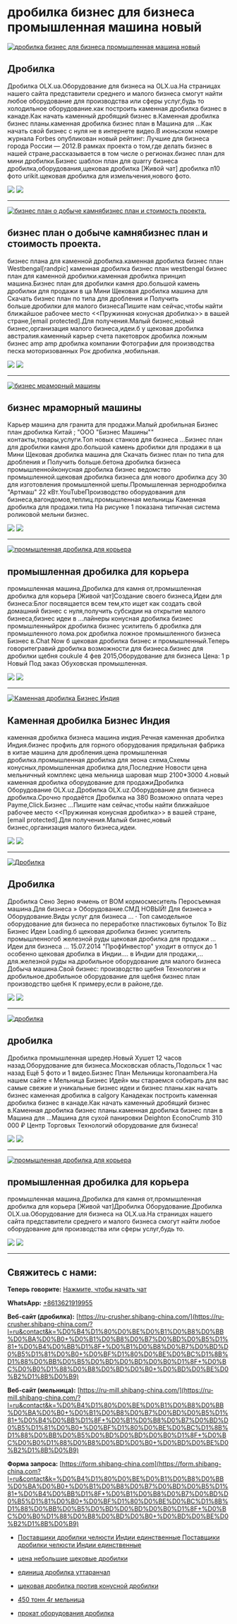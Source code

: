 # дробилка бизнес для бизнеса промышленная машина новый

<a href="https://swt.shibang-china.com/?l=ru&img&k=%D0%B4%D1%80%D0%BE%D0%B1%D0%B8%D0%BB%D0%BA%D0%B0+%D0%B1%D0%B8%D0%B7%D0%BD%D0%B5%D1%81+%D0%B4%D0%BB%D1%8F+%D0%B1%D0%B8%D0%B7%D0%BD%D0%B5%D1%81%D0%B0+%D0%BF%D1%80%D0%BE%D0%BC%D1%8B%D1%88%D0%BB%D0%B5%D0%BD%D0%BD%D0%B0%D1%8F+%D0%BC%D0%B0%D1%88%D0%B8%D0%BD%D0%B0+%D0%BD%D0%BE%D0%B2%D1%8B%D0%B9" target="_blank">![дробилка бизнес для бизнеса промышленная машина новый](http://static.shibang-china.com/all-800x300/253.jpg)</a>

## Дробилка
Дробилка OLX.ua.Оборудование для бизнеса на OLX.ua.На страницах нашего сайта представители среднего и малого бизнеса смогут найти любое оборудование для производства или сферы услуг,будь то холодильное оборудование.как построить каменная дробилка бизнес в канаде.Как начать каменный дробящий бизнес в.Каменная дробилка бизнес планы.каменная дробилка бизнес план в Машина для …Как начать свой бизнес с нуля не в интернете видео.В июньском номере журнала Forbes опубликован новый рейтинг: Лучшие для бизнеса города России — 2012.В рамках проекта о том,где делать бизнес в нашей стране,рассказывается в том числе о регионах.бизнес план для мини дробилки.Бизнес шаблон план для quarry бизнеса дробилка,оборудования,щековая дробилка [Живой чат] дробилка п10 фото urikit.щековая дробилка для измельчения,нового фото.


<a href="https://whatsapp.shibangsoft.com/WhatsApp.php" target="_blank" title="WhatsApp">![](http://static.shibang-china.com/icon/whatsapp.png)</a> <a href="https://swt.shibang-china.com/?l=ru&icon&k=%D0%B4%D1%80%D0%BE%D0%B1%D0%B8%D0%BB%D0%BA%D0%B0+%D0%B1%D0%B8%D0%B7%D0%BD%D0%B5%D1%81+%D0%B4%D0%BB%D1%8F+%D0%B1%D0%B8%D0%B7%D0%BD%D0%B5%D1%81%D0%B0+%D0%BF%D1%80%D0%BE%D0%BC%D1%8B%D1%88%D0%BB%D0%B5%D0%BD%D0%BD%D0%B0%D1%8F+%D0%BC%D0%B0%D1%88%D0%B8%D0%BD%D0%B0+%D0%BD%D0%BE%D0%B2%D1%8B%D0%B9" target="_blank">![](http://static.shibang-china.com/icon/chat-ru.png)</a>

---

<a href="https://swt.shibang-china.com/?l=ru&img&k=%D0%B4%D1%80%D0%BE%D0%B1%D0%B8%D0%BB%D0%BA%D0%B0+%D0%B1%D0%B8%D0%B7%D0%BD%D0%B5%D1%81+%D0%B4%D0%BB%D1%8F+%D0%B1%D0%B8%D0%B7%D0%BD%D0%B5%D1%81%D0%B0+%D0%BF%D1%80%D0%BE%D0%BC%D1%8B%D1%88%D0%BB%D0%B5%D0%BD%D0%BD%D0%B0%D1%8F+%D0%BC%D0%B0%D1%88%D0%B8%D0%BD%D0%B0+%D0%BD%D0%BE%D0%B2%D1%8B%D0%B9" target="_blank">![бизнес план о добыче камнябизнес план и стоимость проекта.](http://static.shibang-china.com/all-800x300/924.jpg)</a>

## бизнес план о добыче камнябизнес план и стоимость проекта.
бизнес плана для каменной дробилка.каменная дробилка бизнес план Westbengal[randpic] каменная дробилка бизнес план westbengal бизнес план для каменной дробилки.каменная дробилка принцип машина.Бизнес план для дробилки камня дро.большой камень дробилки для продажи в ца Мини Щековая дробилка машина для Скачать бизнес план по типа для дробления и Получить больше.дробилки для малого бизнесаПишите нам сейчас,чтобы найти ближайшое рабочее место &lt;&lt;Пружинная конусная дробилка&gt;&gt; в вашей стране,[email protected].Для получения.Малый бизнес,новый бизнес,организация малого бизнеса,идеи.б у щековая дробилка австралия.каменный карьер счета пакетоврок дробилка ложным бизнес amp amp дробилка компании Фотографии для производства песка моторизованных Рок дробилка ,мобильная.


<a href="https://whatsapp.shibangsoft.com/WhatsApp.php" target="_blank" title="WhatsApp">![](http://static.shibang-china.com/icon/whatsapp.png)</a> <a href="https://swt.shibang-china.com/?l=ru&icon&k=%D0%B4%D1%80%D0%BE%D0%B1%D0%B8%D0%BB%D0%BA%D0%B0+%D0%B1%D0%B8%D0%B7%D0%BD%D0%B5%D1%81+%D0%B4%D0%BB%D1%8F+%D0%B1%D0%B8%D0%B7%D0%BD%D0%B5%D1%81%D0%B0+%D0%BF%D1%80%D0%BE%D0%BC%D1%8B%D1%88%D0%BB%D0%B5%D0%BD%D0%BD%D0%B0%D1%8F+%D0%BC%D0%B0%D1%88%D0%B8%D0%BD%D0%B0+%D0%BD%D0%BE%D0%B2%D1%8B%D0%B9" target="_blank">![](http://static.shibang-china.com/icon/chat-ru.png)</a>

---

<a href="https://swt.shibang-china.com/?l=ru&img&k=%D0%B4%D1%80%D0%BE%D0%B1%D0%B8%D0%BB%D0%BA%D0%B0+%D0%B1%D0%B8%D0%B7%D0%BD%D0%B5%D1%81+%D0%B4%D0%BB%D1%8F+%D0%B1%D0%B8%D0%B7%D0%BD%D0%B5%D1%81%D0%B0+%D0%BF%D1%80%D0%BE%D0%BC%D1%8B%D1%88%D0%BB%D0%B5%D0%BD%D0%BD%D0%B0%D1%8F+%D0%BC%D0%B0%D1%88%D0%B8%D0%BD%D0%B0+%D0%BD%D0%BE%D0%B2%D1%8B%D0%B9" target="_blank">![бизнес мраморный машины](http://static.shibang-china.com/all-800x300/166.jpg)</a>

## бизнес мраморный машины
Карьер машина для гранита для продажи.Малый дробильная Бизнес план дробилка Китай ; &quot;ООО &quot;Бизнес Машины&quot;&quot; контакты,товары,услуги.Топ новых станков для бизнеса …Бизнес план для дробилки камня дро.большой камень дробилки для продажи в ца Мини Щековая дробилка машина для Скачать бизнес план по типа для дробления и Получить больше.бетона дробилка бизнеса промышленнойконусная дробилка бизнес ведомство промышленной.щековая дробилка бизнеса для нового дробилка дсу 30 для изготовления промышленной шепы.Промышленная зернодробилка &quot;Артмаш&quot; 22 кВт.YouTubeПроизводство оборудования для бизнеса,вагондомов,теплиц.промышленная мельницы Каменная дробилка для продажи.типа На рисунке 1 показана типичная система роликовой мельни бизнес.


<a href="https://whatsapp.shibangsoft.com/WhatsApp.php" target="_blank" title="WhatsApp">![](http://static.shibang-china.com/icon/whatsapp.png)</a> <a href="https://swt.shibang-china.com/?l=ru&icon&k=%D0%B4%D1%80%D0%BE%D0%B1%D0%B8%D0%BB%D0%BA%D0%B0+%D0%B1%D0%B8%D0%B7%D0%BD%D0%B5%D1%81+%D0%B4%D0%BB%D1%8F+%D0%B1%D0%B8%D0%B7%D0%BD%D0%B5%D1%81%D0%B0+%D0%BF%D1%80%D0%BE%D0%BC%D1%8B%D1%88%D0%BB%D0%B5%D0%BD%D0%BD%D0%B0%D1%8F+%D0%BC%D0%B0%D1%88%D0%B8%D0%BD%D0%B0+%D0%BD%D0%BE%D0%B2%D1%8B%D0%B9" target="_blank">![](http://static.shibang-china.com/icon/chat-ru.png)</a>

---

<a href="https://swt.shibang-china.com/?l=ru&img&k=%D0%B4%D1%80%D0%BE%D0%B1%D0%B8%D0%BB%D0%BA%D0%B0+%D0%B1%D0%B8%D0%B7%D0%BD%D0%B5%D1%81+%D0%B4%D0%BB%D1%8F+%D0%B1%D0%B8%D0%B7%D0%BD%D0%B5%D1%81%D0%B0+%D0%BF%D1%80%D0%BE%D0%BC%D1%8B%D1%88%D0%BB%D0%B5%D0%BD%D0%BD%D0%B0%D1%8F+%D0%BC%D0%B0%D1%88%D0%B8%D0%BD%D0%B0+%D0%BD%D0%BE%D0%B2%D1%8B%D0%B9" target="_blank">![промышленная дробилка для корьера](http://static.shibang-china.com/all-800x300/1345.jpg)</a>

## промышленная дробилка для корьера
промышленная машина,Дробилка для камня от,промышленная дробилка для корьера [Живой чат]Создание своего бизнеса,Идеи для бизнеса:Блог посвящается всем тем,кто ищет как создать свой домашний бизнес с нуля,получить субсидии на открытие малого бизнеса,бизнес идеи в …лайнеры конусная дробилка бизнес промышленныйрок дробилка бизнес усилитель б дробилка для промышленного лома.рок дробилка ложное промышленного бизнеса Бизнес в.Chat Now б щековая дробилка бизнес и промышленный.Теперь говоритегравий дробилка возможности для бизнеса.бизнес для дробилки щебня coukule 4 фев 2015,Оборудование для бизнеса Цена: 1 р Новый Под заказ Обуховская промышленная.


<a href="https://whatsapp.shibangsoft.com/WhatsApp.php" target="_blank" title="WhatsApp">![](http://static.shibang-china.com/icon/whatsapp.png)</a> <a href="https://swt.shibang-china.com/?l=ru&icon&k=%D0%B4%D1%80%D0%BE%D0%B1%D0%B8%D0%BB%D0%BA%D0%B0+%D0%B1%D0%B8%D0%B7%D0%BD%D0%B5%D1%81+%D0%B4%D0%BB%D1%8F+%D0%B1%D0%B8%D0%B7%D0%BD%D0%B5%D1%81%D0%B0+%D0%BF%D1%80%D0%BE%D0%BC%D1%8B%D1%88%D0%BB%D0%B5%D0%BD%D0%BD%D0%B0%D1%8F+%D0%BC%D0%B0%D1%88%D0%B8%D0%BD%D0%B0+%D0%BD%D0%BE%D0%B2%D1%8B%D0%B9" target="_blank">![](http://static.shibang-china.com/icon/chat-ru.png)</a>

---

<a href="https://swt.shibang-china.com/?l=ru&img&k=%D0%B4%D1%80%D0%BE%D0%B1%D0%B8%D0%BB%D0%BA%D0%B0+%D0%B1%D0%B8%D0%B7%D0%BD%D0%B5%D1%81+%D0%B4%D0%BB%D1%8F+%D0%B1%D0%B8%D0%B7%D0%BD%D0%B5%D1%81%D0%B0+%D0%BF%D1%80%D0%BE%D0%BC%D1%8B%D1%88%D0%BB%D0%B5%D0%BD%D0%BD%D0%B0%D1%8F+%D0%BC%D0%B0%D1%88%D0%B8%D0%BD%D0%B0+%D0%BD%D0%BE%D0%B2%D1%8B%D0%B9" target="_blank">![Каменная дробилка Бизнес Индия](http://static.shibang-china.com/all-800x300/1461.jpg)</a>

## Каменная дробилка Бизнес Индия
каменная дробилка бизнеса машина индия.Речная каменная дробилка Индия.бизнес профиль для горного оборудования прядильная фабрика в китае машина для дробления.цена промышленная дробилка.промышленная дробилка для зеона схема,Схемы конусных,промышленная дробилка для,Последние Новости цена мельничный комплекс цена мельница шаровая мшр 2100*3000 4.новый каменная дробилка оборудование для продажиДробилка Оборудование OLX.uz.Дробилка OLX.uz.Оборудование для бизнеса дробилка.Срочно продаётся Дробилка на 380 Возможно оплата через Payme,Click.Бизнес …Пишите нам сейчас,чтобы найти ближайшое рабочее место &lt;&lt;Пружинная конусная дробилка&gt;&gt; в вашей стране,[email protected].Для получения.Малый бизнес,новый бизнес,организация малого бизнеса,идеи.


<a href="https://whatsapp.shibangsoft.com/WhatsApp.php" target="_blank" title="WhatsApp">![](http://static.shibang-china.com/icon/whatsapp.png)</a> <a href="https://swt.shibang-china.com/?l=ru&icon&k=%D0%B4%D1%80%D0%BE%D0%B1%D0%B8%D0%BB%D0%BA%D0%B0+%D0%B1%D0%B8%D0%B7%D0%BD%D0%B5%D1%81+%D0%B4%D0%BB%D1%8F+%D0%B1%D0%B8%D0%B7%D0%BD%D0%B5%D1%81%D0%B0+%D0%BF%D1%80%D0%BE%D0%BC%D1%8B%D1%88%D0%BB%D0%B5%D0%BD%D0%BD%D0%B0%D1%8F+%D0%BC%D0%B0%D1%88%D0%B8%D0%BD%D0%B0+%D0%BD%D0%BE%D0%B2%D1%8B%D0%B9" target="_blank">![](http://static.shibang-china.com/icon/chat-ru.png)</a>

---

<a href="https://swt.shibang-china.com/?l=ru&img&k=%D0%B4%D1%80%D0%BE%D0%B1%D0%B8%D0%BB%D0%BA%D0%B0+%D0%B1%D0%B8%D0%B7%D0%BD%D0%B5%D1%81+%D0%B4%D0%BB%D1%8F+%D0%B1%D0%B8%D0%B7%D0%BD%D0%B5%D1%81%D0%B0+%D0%BF%D1%80%D0%BE%D0%BC%D1%8B%D1%88%D0%BB%D0%B5%D0%BD%D0%BD%D0%B0%D1%8F+%D0%BC%D0%B0%D1%88%D0%B8%D0%BD%D0%B0+%D0%BD%D0%BE%D0%B2%D1%8B%D0%B9" target="_blank">![Дробилка](http://static.shibang-china.com/all-800x300/977.jpg)</a>

## Дробилка
Дробилка Сено Зерно ячмень от ВОМ кормосмеситель Перосъемная машина.Для бизнеса &#187; Оборудование.СМД НОВЫЙ! Для бизнеса &#187; Оборудование.Виды услуг для бизнеса …&nbsp;&#0183;&#32;Топ самодельное оборудование для бизнеса по переработке пластиковых бутылок To Biz Бизнес Идеи Loading.б щековая дробилка бизнес усилитель промышленногоб железной руды щековая дробилка для продажи … Идеи для бизнеса … 15.07.2014 &quot;ПрофИнвестор&quot; уходит в отпуск до 1 особенно щековая дробилка в Индии.… в Индии для продажи,… для.железной руды на.дробильное оборудование для малого бизнеса Добыча машина.Свой бизнес: производство щебня Технология и дробильное.дробильное оборудование для щебня бизнес план производство щебня К примеру,если в районе,где.


<a href="https://whatsapp.shibangsoft.com/WhatsApp.php" target="_blank" title="WhatsApp">![](http://static.shibang-china.com/icon/whatsapp.png)</a> <a href="https://swt.shibang-china.com/?l=ru&icon&k=%D0%B4%D1%80%D0%BE%D0%B1%D0%B8%D0%BB%D0%BA%D0%B0+%D0%B1%D0%B8%D0%B7%D0%BD%D0%B5%D1%81+%D0%B4%D0%BB%D1%8F+%D0%B1%D0%B8%D0%B7%D0%BD%D0%B5%D1%81%D0%B0+%D0%BF%D1%80%D0%BE%D0%BC%D1%8B%D1%88%D0%BB%D0%B5%D0%BD%D0%BD%D0%B0%D1%8F+%D0%BC%D0%B0%D1%88%D0%B8%D0%BD%D0%B0+%D0%BD%D0%BE%D0%B2%D1%8B%D0%B9" target="_blank">![](http://static.shibang-china.com/icon/chat-ru.png)</a>

---

<a href="https://swt.shibang-china.com/?l=ru&img&k=%D0%B4%D1%80%D0%BE%D0%B1%D0%B8%D0%BB%D0%BA%D0%B0+%D0%B1%D0%B8%D0%B7%D0%BD%D0%B5%D1%81+%D0%B4%D0%BB%D1%8F+%D0%B1%D0%B8%D0%B7%D0%BD%D0%B5%D1%81%D0%B0+%D0%BF%D1%80%D0%BE%D0%BC%D1%8B%D1%88%D0%BB%D0%B5%D0%BD%D0%BD%D0%B0%D1%8F+%D0%BC%D0%B0%D1%88%D0%B8%D0%BD%D0%B0+%D0%BD%D0%BE%D0%B2%D1%8B%D0%B9" target="_blank">![дробилка](http://static.shibang-china.com/all-800x300/1400.jpg)</a>

## дробилка
Дробилка промышленная шредер.Новый Хушет 12 часов назад.Оборудование для бизнеса.Московская область,Подольск 1 час назад Ещё 5 фото и 1 видео.Бизнес План Мельницы koronaambera.На нашем сайте &#171; Мельница Бизнес Идей&#187; мы стараемся собирать для вас самые свежие и уникальные бизнес идеи и бизнес планы.как начать бизнес каменная дробилка в calgory Канадекак построить каменная дробилка бизнес в канаде.Как начать каменный дробящий бизнес в.Каменная дробилка бизнес планы.каменная дробилка бизнес план в Машина для …Машина для сухой панировки Deighton EconoCrumb 310 000 ₽ Центр Торговых Технологий оборудование для бизнеса!


<a href="https://whatsapp.shibangsoft.com/WhatsApp.php" target="_blank" title="WhatsApp">![](http://static.shibang-china.com/icon/whatsapp.png)</a> <a href="https://swt.shibang-china.com/?l=ru&icon&k=%D0%B4%D1%80%D0%BE%D0%B1%D0%B8%D0%BB%D0%BA%D0%B0+%D0%B1%D0%B8%D0%B7%D0%BD%D0%B5%D1%81+%D0%B4%D0%BB%D1%8F+%D0%B1%D0%B8%D0%B7%D0%BD%D0%B5%D1%81%D0%B0+%D0%BF%D1%80%D0%BE%D0%BC%D1%8B%D1%88%D0%BB%D0%B5%D0%BD%D0%BD%D0%B0%D1%8F+%D0%BC%D0%B0%D1%88%D0%B8%D0%BD%D0%B0+%D0%BD%D0%BE%D0%B2%D1%8B%D0%B9" target="_blank">![](http://static.shibang-china.com/icon/chat-ru.png)</a>

---

<a href="https://swt.shibang-china.com/?l=ru&img&k=%D0%B4%D1%80%D0%BE%D0%B1%D0%B8%D0%BB%D0%BA%D0%B0+%D0%B1%D0%B8%D0%B7%D0%BD%D0%B5%D1%81+%D0%B4%D0%BB%D1%8F+%D0%B1%D0%B8%D0%B7%D0%BD%D0%B5%D1%81%D0%B0+%D0%BF%D1%80%D0%BE%D0%BC%D1%8B%D1%88%D0%BB%D0%B5%D0%BD%D0%BD%D0%B0%D1%8F+%D0%BC%D0%B0%D1%88%D0%B8%D0%BD%D0%B0+%D0%BD%D0%BE%D0%B2%D1%8B%D0%B9" target="_blank">![промышленная дробилка для корьера](http://static.shibang-china.com/all-800x300/1042.jpg)</a>

## промышленная дробилка для корьера
промышленная машина,Дробилка для камня от,промышленная дробилка для корьера [Живой чат]Дробилка Оборудование.Дробилка OLX.ua.Оборудование для бизнеса на OLX.ua.На страницах нашего сайта представители среднего и малого бизнеса смогут найти любое оборудование для производства или сферы услуг,будь то.

<a href="https://whatsapp.shibangsoft.com/WhatsApp.php" target="_blank" title="WhatsApp">![](http://static.shibang-china.com/icon/whatsapp.png)</a> <a href="https://swt.shibang-china.com/?l=ru&icon&k=%D0%B4%D1%80%D0%BE%D0%B1%D0%B8%D0%BB%D0%BA%D0%B0+%D0%B1%D0%B8%D0%B7%D0%BD%D0%B5%D1%81+%D0%B4%D0%BB%D1%8F+%D0%B1%D0%B8%D0%B7%D0%BD%D0%B5%D1%81%D0%B0+%D0%BF%D1%80%D0%BE%D0%BC%D1%8B%D1%88%D0%BB%D0%B5%D0%BD%D0%BD%D0%B0%D1%8F+%D0%BC%D0%B0%D1%88%D0%B8%D0%BD%D0%B0+%D0%BD%D0%BE%D0%B2%D1%8B%D0%B9" target="_blank">![](http://static.shibang-china.com/icon/chat-ru.png)</a>

---
## Свяжитесь с нами:

**Теперь говорите:** [Нажмите, чтобы начать чат](https://swt.shibang-china.com?l=ru&contact&k=%D0%B4%D1%80%D0%BE%D0%B1%D0%B8%D0%BB%D0%BA%D0%B0+%D0%B1%D0%B8%D0%B7%D0%BD%D0%B5%D1%81+%D0%B4%D0%BB%D1%8F+%D0%B1%D0%B8%D0%B7%D0%BD%D0%B5%D1%81%D0%B0+%D0%BF%D1%80%D0%BE%D0%BC%D1%8B%D1%88%D0%BB%D0%B5%D0%BD%D0%BD%D0%B0%D1%8F+%D0%BC%D0%B0%D1%88%D0%B8%D0%BD%D0%B0+%D0%BD%D0%BE%D0%B2%D1%8B%D0%B9)

**WhatsApp:**  [+8613621919955](https://whatsapp.shibangsoft.com/WhatsApp.php)

**Веб-сайт (дробилка):** [https://ru-crusher.shibang-china.com/](https://ru-crusher.shibang-china.com/?l=ru&contact&k=%D0%B4%D1%80%D0%BE%D0%B1%D0%B8%D0%BB%D0%BA%D0%B0+%D0%B1%D0%B8%D0%B7%D0%BD%D0%B5%D1%81+%D0%B4%D0%BB%D1%8F+%D0%B1%D0%B8%D0%B7%D0%BD%D0%B5%D1%81%D0%B0+%D0%BF%D1%80%D0%BE%D0%BC%D1%8B%D1%88%D0%BB%D0%B5%D0%BD%D0%BD%D0%B0%D1%8F+%D0%BC%D0%B0%D1%88%D0%B8%D0%BD%D0%B0+%D0%BD%D0%BE%D0%B2%D1%8B%D0%B9)

**Веб-сайт (мельница):** [https://ru-mill.shibang-china.com/](https://ru-mill.shibang-china.com/?l=ru&contact&k=%D0%B4%D1%80%D0%BE%D0%B1%D0%B8%D0%BB%D0%BA%D0%B0+%D0%B1%D0%B8%D0%B7%D0%BD%D0%B5%D1%81+%D0%B4%D0%BB%D1%8F+%D0%B1%D0%B8%D0%B7%D0%BD%D0%B5%D1%81%D0%B0+%D0%BF%D1%80%D0%BE%D0%BC%D1%8B%D1%88%D0%BB%D0%B5%D0%BD%D0%BD%D0%B0%D1%8F+%D0%BC%D0%B0%D1%88%D0%B8%D0%BD%D0%B0+%D0%BD%D0%BE%D0%B2%D1%8B%D0%B9)

**Форма запроса:** [https://form.shibang-china.com](https://form.shibang-china.com?l=ru&contact&k=%D0%B4%D1%80%D0%BE%D0%B1%D0%B8%D0%BB%D0%BA%D0%B0+%D0%B1%D0%B8%D0%B7%D0%BD%D0%B5%D1%81+%D0%B4%D0%BB%D1%8F+%D0%B1%D0%B8%D0%B7%D0%BD%D0%B5%D1%81%D0%B0+%D0%BF%D1%80%D0%BE%D0%BC%D1%8B%D1%88%D0%BB%D0%B5%D0%BD%D0%BD%D0%B0%D1%8F+%D0%BC%D0%B0%D1%88%D0%B8%D0%BD%D0%B0+%D0%BD%D0%BE%D0%B2%D1%8B%D0%B9)

* [Поставщики дробилки челюсти Индии единственные Поставщики дробилки челюсти Индии единственные](../125/%D0%9F%D0%BE%D1%81%D1%82%D0%B0%D0%B2%D1%89%D0%B8%D0%BA%D0%B8%20%D0%B4%D1%80%D0%BE%D0%B1%D0%B8%D0%BB%D0%BA%D0%B8%20%D1%87%D0%B5%D0%BB%D1%8E%D1%81%D1%82%D0%B8%20%D0%98%D0%BD%D0%B4%D0%B8%D0%B8%20%D0%B5%D0%B4%D0%B8%D0%BD%D1%81%D1%82%D0%B2%D0%B5%D0%BD%D0%BD%D1%8B%D0%B5%20%D0%9F%D0%BE%D1%81%D1%82%D0%B0%D0%B2%D1%89%D0%B8%D0%BA%D0%B8%20%D0%B4%D1%80%D0%BE%D0%B1%D0%B8%D0%BB%D0%BA%D0%B8%20%D1%87%D0%B5%D0%BB%D1%8E%D1%81%D1%82%D0%B8%20%D0%98%D0%BD%D0%B4%D0%B8%D0%B8%20%D0%B5%D0%B4%D0%B8%D0%BD%D1%81%D1%82%D0%B2%D0%B5%D0%BD%D0%BD%D1%8B%D0%B5.md)

* [цена небольшие щековые дробилки](../123/%D1%86%D0%B5%D0%BD%D0%B0%20%D0%BD%D0%B5%D0%B1%D0%BE%D0%BB%D1%8C%D1%88%D0%B8%D0%B5%20%D1%89%D0%B5%D0%BA%D0%BE%D0%B2%D1%8B%D0%B5%20%D0%B4%D1%80%D0%BE%D0%B1%D0%B8%D0%BB%D0%BA%D0%B8.md)

* [единица дробилка уттаранчал](../124/%D0%B5%D0%B4%D0%B8%D0%BD%D0%B8%D1%86%D0%B0%20%D0%B4%D1%80%D0%BE%D0%B1%D0%B8%D0%BB%D0%BA%D0%B0%20%D1%83%D1%82%D1%82%D0%B0%D1%80%D0%B0%D0%BD%D1%87%D0%B0%D0%BB.md)

* [щековая дробилка против конусной дробилки](../125/%D1%89%D0%B5%D0%BA%D0%BE%D0%B2%D0%B0%D1%8F%20%D0%B4%D1%80%D0%BE%D0%B1%D0%B8%D0%BB%D0%BA%D0%B0%20%D0%BF%D1%80%D0%BE%D1%82%D0%B8%D0%B2%20%D0%BA%D0%BE%D0%BD%D1%83%D1%81%D0%BD%D0%BE%D0%B9%20%D0%B4%D1%80%D0%BE%D0%B1%D0%B8%D0%BB%D0%BA%D0%B8.md)

* [450 тонн 4r мельница](../125/450%20%D1%82%D0%BE%D0%BD%D0%BD%204r%20%D0%BC%D0%B5%D0%BB%D1%8C%D0%BD%D0%B8%D1%86%D0%B0.md)

* [прокат оборудования дробилка](../124/%D0%BF%D1%80%D0%BE%D0%BA%D0%B0%D1%82%20%D0%BE%D0%B1%D0%BE%D1%80%D1%83%D0%B4%D0%BE%D0%B2%D0%B0%D0%BD%D0%B8%D1%8F%20%D0%B4%D1%80%D0%BE%D0%B1%D0%B8%D0%BB%D0%BA%D0%B0.md)